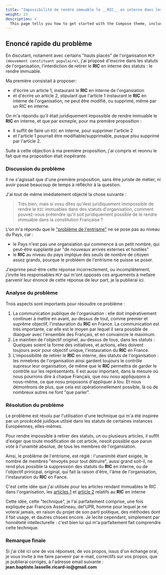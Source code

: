 ```yaml
---
title: "Impossibilité de rendre immuable le __RIC__ en interne dans les statuts"
weight: 23
description: >
  This page tells you how to get started with the Compose theme, including installation and basic configuration.
---
```


## Enoncé rapide du problème

En discutant, notament avec certains "hauts placés" de l'organisation `MCP (mouvement constituant populaire)`, j'ai proposé d'inscrire dans les statuts de l'organisation, l'interdiction de retirer le __RIC__ en interne des statuts : le rendre immuable.

Ma première consistait à proposer:
* d'écrire un article 1, instaurant le __RIC__ en interne de l'organsiation
* et d'écrire un article 2, stipulant que l'article 1 instaurant le __RIC__ en interne de l'organisation, ne peut être modifié, ou supprimé, même par un RIC en interne.

On m'a répondu qu'il était juridiquement impossible de rendre immuable le __RIC__ en interne, et que par exmeple, pour ma première proposition :
* Il suffit de faire un `RIC` en interne, pour supprimer l'article 2
* et l'article 1 pourrait être modifiable/supprimable, pusque plsu supprimé par l'article 2.

Suite à cette objection à ma première proposition, j'ai compris et reonnu le fait que ma proposition était inopérante.

### Discussion du problème

Il ne s'agissait que d'une première proposition, sans être juriste de métier, ni avoir passé beaucoup de temps à réfléchir à la question.

J'ai tout de même imédiatement objecté la chose suivante :

>
> Très bien, mais si vosu dîtes qu'ilest juridiquement immpossible de rendre le `RIC` immuables dans des statuts d'organisation, comment pouvez-vous prétendre qu'il soit juridiquement possible de le rendre immuable dans la constitution Française ?
>

L'on m'a répondu que le ["problème de l'entrisme"](/docs/le-ric-kezakoprobleme1-entrisme/) ne se pose pas au niveau du Pays, car :
* le Pays n'est pas une organsiation qui commence à un petit nombre, qui peut-être supplanté par "de nouveaux arrivés externes et hostiles"
* le __RIC__ au niveau du pays implqiue des seuils de nombre de citoyen assez grands, pourque le problèem de l'entrisme ne puisse se poser.

J'exprime peut-être cette réponse incorrectement, ou incomplètement, j'invite les responsables `MCP` qui m'ont opposés ces arguements à mefaire parvenir leur énoncé de cette réponse de leur part, je la publierai ici.

### Analyse du problème

Trois aspects sont importants pour résoudre ce problème :
1. La communication publique de l'organisation : elle doit impérativement continuer à mettre en avant, au-dessus de tout, comme premier et suprême objectif, l'instauration du __RIC__ en France. La communication est très importante, car elle est le moyen par lequel il sera possible de diaoguer avec l'ensemble des Français, et en convaincre le maximum.
2. Le maintien de l'objectif originel, au-dessus de tous, dans les statuts : Quelques soient la forme des initiatives, et actions, elles doivent toujours avoir pour objectif unique, l'instauration du __RIC__ en France.
3. L'impossibilité de retirer le __RIC__ en interne, des statuts de l'organisation : les mmebres de l'organisation ainsi gardent toujours le contrôle supresur leur organisation, de même que le __RIC__ permettra de garder le contrôle sur les représentants. Il est aussi important, dans la mesure où nous pourrons dire à chaque Français, que nsu nosu appliquqons à nous-même, ce que nosu proposons d'appliquer à tou. Et nous démontrons de plus, que cela est opérationnellement possible, là où de nombreux autres ne font "que parler".

### Résolution du problème

Le problème est résolu par l'utilisation d'une technique qui m'a été inspirée par un procécédé juidique utilsié dans les statuts de certaines instances Européennes, elles-mêmes.

Pour rendre impossible à retirer des statuts, un ou plusieurs articles, il suffit d'exiger que toute modification de cet article, nesoit possible que parun vote à l'unamité absolue, de tous les membres de l'organsiation.

Ainsi, le problème de l'entrisme, est réglé : l'unanimité étant exigée, le nombre de membres "envoyés pour tout détruire", aussi grand soit-il, ne rend plus possible la suppression des statuts du __RIC__ en interne, ou de l'objectif prinicpal, original, qui fait la raison d'être, l'âme de l'organisation, l'instauration du __RIC__ en Fance.


C'est cette idée que j'ai utilisée pour les articles rendant immuables le RIC dans l'organisation, les [articles 1](ccc) et [article 2](ccc) relatifs au __RIC__ en interne

Cette idée, cette "technique", je l'ai parfaitement comprise, une fois expliquée par François Asselineau, del'UPR, homme pour lequel je ne voterai jamais, en raison du projet de son parti politique, des méthodes dont il fait usage, et dautres chsoes encore. Je lecite cependant, simplement par honnêteté intellecturelle : c'est bien lui qui m'a parfaitement fait comprendre cette technique.


### Remarque finale

Si j'ai cité ici une de vos réponses, de vos propos, issus d'un échange oral, je vous invite à me faire parvenir par e-mail, correctifs sur vos propos, que je publierai corrigés, à l'adresse email suivante : __jean.baptiste.lasselle.ricard-io@gmail.com__
